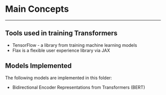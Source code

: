 # Main Concepts

-----------------------------------------------
## Tools used in training Transformers

- TensorFlow - a library from training machine learning models
- Flax is a  flexible user experience library via JAX 
## Models Implemented
The following models are implemented in this folder:

- Bidirectional Encoder Representations from Transformers (BERT)